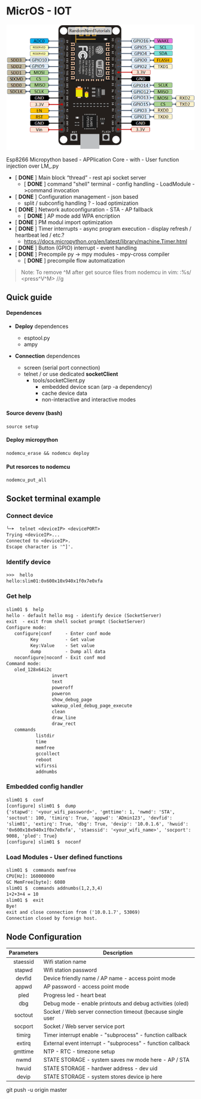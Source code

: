 # MicrOS - IOT

![esp8266pinout](https://github.com/BxNxM/MicrOs/blob/master/media/ESP8266-NodeMCU-kit-12-E-pinout-gpio-pin.png?raw=true)

Esp8266 Micropython based - APPlication Core - with -
User function injection over LM_<userapp>.py 

- [ **DONE** ] Main block “thread” - rest api socket server
	- [ **DONE** ] command "shell" terminal - config handling - LoadModule ->command invocation
- [ **DONE** ] Configuration management - json based
	- split / subconfig handling ? - load optimization
- [ **DONE** ] Network autoconfiguration - STA - AP fallback
	- [ **DONE** ] AP mode add WPA encription
- [ **DONE** ] PM modul import optimization
- [ **DONE** ] Timer interrupts - async program execution - display refresh / heartbeat led / etc.? 
	- https://docs.micropython.org/en/latest/library/machine.Timer.html
- [ **DONE** ] Button (GPIO) interrupt - event handling
- [ **DONE** ] Precompile py -> mpy modules - mpy-cross compiler
	- [ **DONE** ] precompile flow automatization

> Note:
To remove ^M after get source files from nodemcu in vim:
:%s/ <press^V^M> //g

## Quick guide
 
#### Dependences

- **Deploy** dependences
	- esptool.py
	- ampy 

- **Connection** dependences
	- screen (serial port connection)
	- telnet / or use dedicated **socketClient**
		- tools/socketClient.py
			- embedded device scan (arp -a dependency)
			- cache device data
			- non-interactive and interactive modes
	
#### Source devenv (bash)

```
source setup
```

#### Deploy micropython

```
nodemcu_erase && nodemcu deploy
```

#### Put resorces to nodemcu

```
nodemcu_put_all
```

## Socket terminal example

### Connect device

```
╰─➤  telnet <deviceIP> <devicePORT>
Trying <deviceIP>...
Connected to <deviceIP>.
Escape character is '^]'.
```

### Identify device

```
>>>  hello
hello:slim01:0x600x10x940x1f0x7e0xfa
```

### Get help

```
slim01 $  help
hello - default hello msg - identify device (SocketServer)
exit  - exit from shell socket prompt (SocketServer)
Configure mode:
   configure|conf     - Enter conf mode
         Key          - Get value
         Key:Value    - Set value
         dump         - Dump all data
   noconfigure|noconf - Exit conf mod
Command mode:
   oled_128x64i2c
                 invert
                 text
                 poweroff
                 poweron
                 show_debug_page
                 wakeup_oled_debug_page_execute
                 clean
                 draw_line
                 draw_rect
   commands
           listdir
           time
           memfree
           gccollect
           reboot
           wifirssi
           addnumbs
```
 
### Embedded config handler
 
```  
slim01 $  conf                        
[configure] slim01 $  dump
{'stapwd': '<your_wifi_password>', 'gmttime': 1, 'nwmd': 'STA', 'soctout': 100, 'timirq': True, 'appwd': 'ADmin123', 'devfid': 'slim01', 'extirq': True, 'dbg': True, 'devip': '10.0.1.6', 'hwuid': '0x600x10x940x1f0x7e0xfa', 'staessid': '<your_wifi_name>', 'socport': 9008, 'pled': True}
[configure] slim01 $  noconf
```

### Load Modules - User defined functions

```
slim01 $  commands memfree
CPU[Hz]: 160000000
GC MemFree[byte]: 6080
slim01 $  commands addnumbs(1,2,3,4)
1+2+3+4 = 10
slim01 $  exit
Bye!
exit and close connection from ('10.0.1.7', 53069)
Connection closed by foreign host.
```

## Node Configuration

| Parameters | Description |
| :----------: | ----------- |
| staessid   | 	Wifi station name 
| stapwd		| Wifi station password
| devfid		| Device friendly name / AP name - access point mode
| appwd		| AP password - access point mode
| pled			| Progress led - heart beat
| dbg	       |    	Debug mode - enable printouts and debug activities (oled)		
| soctout		| Socket / Web server connection timeout (because single user | handling)
| socport		| Socket / Web server service port
| timirg		| Timer interrupt enable - "subprocess" - function callback
| extirq     | External event interrupt - "subprocess" - function callback
| gmttime    | NTP - RTC - timezone setup 
| nwmd 		| STATE STORAGE - system saves nw mode here - AP / STA
| hwuid		| STATE STORAGE - hardwer address - dev uid
| devip		| STATE STORAGE - system stores device ip here


git push -u origin master
